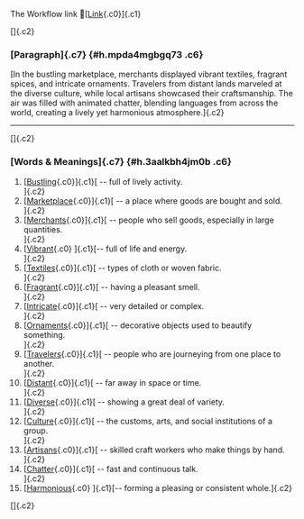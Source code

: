The Workflow link
👏[[Link](https://www.google.com/url?q=http://www.google.com&sa=D&source=editors&ust=1761349293988838&usg=AOvVaw2jwrZzusGGIdIORREpB1sY){.c0}]{.c1}

[]{.c2}

### [Paragraph]{.c7} {#h.mpda4mgbgq73 .c6}

[In the bustling marketplace, merchants displayed vibrant textiles,
fragrant spices, and intricate ornaments. Travelers from distant lands
marveled at the diverse culture, while local artisans showcased their
craftsmanship. The air was filled with animated chatter, blending
languages from across the world, creating a lively yet harmonious
atmosphere.]{.c2}

------------------------------------------------------------------------

[]{.c2}

### [Words & Meanings]{.c7} {#h.3aalkbh4jm0b .c6}

1.  [[Bustling](https://www.google.com/url?q=http://www.google.com&sa=D&source=editors&ust=1761349293989532&usg=AOvVaw3wW8VIlmP13KuDoQJNeGYi){.c0}]{.c1}[ --
    full of lively activity.\
    ]{.c2}
2.  [[Marketplace](https://www.google.com/url?q=http://www.google.com&sa=D&source=editors&ust=1761349293989676&usg=AOvVaw21Xx_dQ7EZ95JNx4dqUbwo){.c0}]{.c1}[ --
    a place where goods are bought and sold.\
    ]{.c2}
3.  [[Merchants](https://www.google.com/url?q=http://www.google.com&sa=D&source=editors&ust=1761349293989812&usg=AOvVaw2ut6s665e644At4crGXYJF){.c0}]{.c1}[ --
    people who sell goods, especially in large quantities.\
    ]{.c2}
4.  [[Vibrant](https://www.google.com/url?q=http://www.google.com&sa=D&source=editors&ust=1761349293990004&usg=AOvVaw3lwkdX_4qjCnIZnT95e2jo){.c0}
    ]{.c1}[-- full of life and energy.\
    ]{.c2}
5.  [[Textiles](https://www.google.com/url?q=http://www.google.com&sa=D&source=editors&ust=1761349293990120&usg=AOvVaw1VP7KVsu2vRt4vux2eebta){.c0}]{.c1}[ --
    types of cloth or woven fabric.\
    ]{.c2}
6.  [[Fragrant](https://www.google.com/url?q=http://www.google.com&sa=D&source=editors&ust=1761349293990243&usg=AOvVaw3Aanxcodg-2pZ1rnARhpca){.c0}]{.c1}[ --
    having a pleasant smell.\
    ]{.c2}
7.  [[Intricate](https://www.google.com/url?q=http://www.google.com&sa=D&source=editors&ust=1761349293990364&usg=AOvVaw1do0rkvP0ARVQLaSoTJ8tr){.c0}]{.c1}[ --
    very detailed or complex.\
    ]{.c2}
8.  [[Ornaments](https://www.google.com/url?q=http://www.google.com&sa=D&source=editors&ust=1761349293990476&usg=AOvVaw2Je_b1g8f4ts5-nWsTRdSE){.c0}]{.c1}[ --
    decorative objects used to beautify something.\
    ]{.c2}
9.  [[Travelers](https://www.google.com/url?q=http://www.google.com&sa=D&source=editors&ust=1761349293990661&usg=AOvVaw2Kkad1zIqZjPUwlrOT9iU4){.c0}]{.c1}[ --
    people who are journeying from one place to another.\
    ]{.c2}
10. [[Distant](https://www.google.com/url?q=http://www.google.com&sa=D&source=editors&ust=1761349293990827&usg=AOvVaw3geDuzeeG-1XFVYyPJXdKz){.c0}]{.c1}[ --
    far away in space or time.\
    ]{.c2}
11. [[Diverse](https://www.google.com/url?q=http://www.google.com&sa=D&source=editors&ust=1761349293990942&usg=AOvVaw32J5TdIPPxzFcxkHSl0cIO){.c0}]{.c1}[ --
    showing a great deal of variety.\
    ]{.c2}
12. [[Culture](https://www.google.com/url?q=http://www.google.com&sa=D&source=editors&ust=1761349293991056&usg=AOvVaw3v2sfctrmm5jjFKf9DW2h0){.c0}]{.c1}[ --
    the customs, arts, and social institutions of a group.\
    ]{.c2}
13. [[Artisans](https://www.google.com/url?q=http://www.google.com&sa=D&source=editors&ust=1761349293991189&usg=AOvVaw2Gjg8u8vho2OtB1JNBaX_L){.c0}]{.c1}[ --
    skilled craft workers who make things by hand.\
    ]{.c2}
14. [[Chatter](https://www.google.com/url?q=http://www.google.com&sa=D&source=editors&ust=1761349293991329&usg=AOvVaw1CoTQkm061hfi6KVTczJRU){.c0}]{.c1}[ --
    fast and continuous talk.\
    ]{.c2}
15. [[Harmonious](https://www.google.com/url?q=http://www.google.com&sa=D&source=editors&ust=1761349293991451&usg=AOvVaw0JQYUUz0daqBRIu8Qyf0Mm){.c0}
    ]{.c1}[-- forming a pleasing or consistent whole.]{.c2}

[]{.c2}
